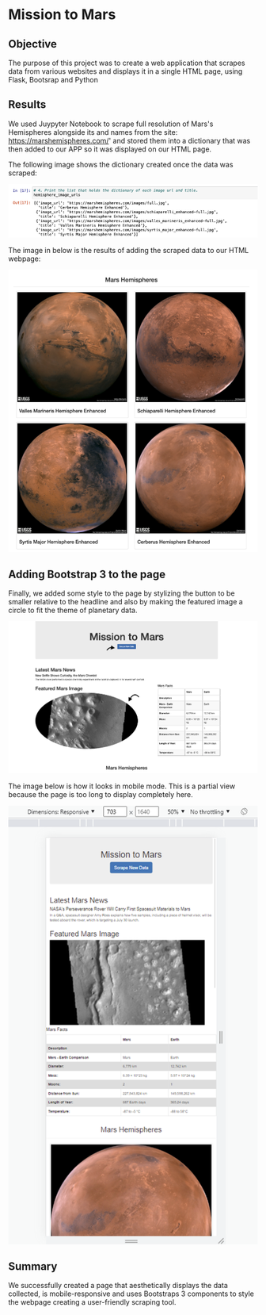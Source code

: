 # Mission to Mars




## Objective


The purpose of this project was to create a web application that scrapes data from various websites and displays it in a single HTML page, using Flask, Bootsrap and Python




## Results


We used Juypyter Notebook to scrape full resolution of Mars's Hemispheres alongside its and names from the site: https://marshemispheres.com/' and stored them into a dictionary that was then added to our APP so it was displayed on our HTML page. 


The following image shows the dictionary created once the data was scraped:

![Jupyter_Notebook_Dictionary](Resources/Jupyter_Notebook_Dictionary.png)


The image in below is the results of adding the scraped data to our HTML webpage:

![Images](Resources/Images.png)




## Adding Bootstrap 3 to the page


Finally, we added some style to the page by stylizing the button to be smaller relative to the headline and also by making the featured image a circle to fit the theme of planetary data. 

![Web_scraping_base_url](Resources/Web_scraping_base_url.png)


The image below is how it looks in mobile mode. This is a partial view because the page is too long to display completely here.

![Mobile](Resources/Mobile.png)




## Summary


We successfully created a page that aesthetically displays the data collected, is mobile-responsive and uses Bootstraps 3 components to style the webpage creating a user-friendly scraping tool. 

